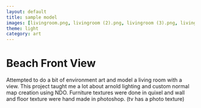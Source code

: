 ```yaml
---
layout: default
title: sample model
images: [livingroom.png, livingroom (2).png, livingroom (3).png, livingroom (5).png, livingroom (6).png, livingroom (7).png]
theme: light
category: art
---
```


# Beach Front View

Attempted to do a bit of environment art and model a living room with a view. This project taught me a lot about arnold lighting and custom normal map creation using NDO. Furniture textures were done in quixel and wall and floor texture were hand made in photoshop. (tv has a photo texture)
